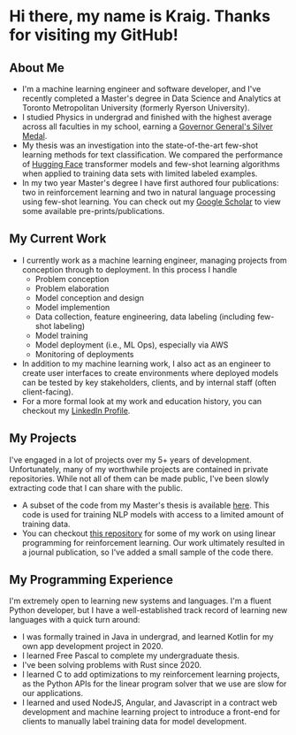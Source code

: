 # Hi there, my name is Kraig. Thanks for visiting my GitHub!

## About Me

* I'm a machine learning engineer and software developer, and I've recently completed a Master's degree in Data Science and Analytics at Toronto Metropolitan University (formerly Ryerson University).
* I studied Physics in undergrad and finished with the highest average across all faculties in my school, earning a [Governor General's Silver Medal](https://brocku.ca/brock-news/2020/10/physics-grads-earn-governor-general-silver-medals-at-fall-convocation/).
* My thesis was an investigation into the state-of-the-art few-shot learning methods for text classification. We compared the performance of [Hugging Face](https://huggingface.co) transformer models and few-shot learning algorithms when applied to training data sets with limited labeled examples.
* In my two year Master's degree I have first authored four publications: two in reinforcement learning and two in natural language processing using few-shot learning. You can check out my [Google Scholar](https://scholar.google.ca/citations?user=41uOLbMAAAAJ&hl=en) to view some available pre-prints/publications.

## My Current Work

* I currently work as a machine learning engineer, managing projects from conception through to deployment. In this process I handle
  - Problem conception
  - Problem elaboration
  - Model conception and design
  - Model implemention
  - Data collection, feature engineering, data labeling (including few-shot labeling)
  - Model training
  - Model deployment (i.e., ML Ops), especially via AWS
  - Monitoring of deployments
* In addition to my machine learning work, I also act as an engineer to create user interfaces to create environments where deployed models can be tested by key stakeholders, clients, and by internal staff (often client-facing).
* For a more formal look at my work and education history, you can checkout my [LinkedIn Profile](https://www.linkedin.com/in/kraighelmeczi/).


## My Projects

I've engaged in a lot of projects over my 5+ years of development.
Unfortunately, many of my worthwhile projects are contained in private repositories.
While not all of them can be made public, I've been slowly extracting code that I can share with the public.

* A subset of the code from my Master's thesis is available [here](https://github.com/rhelmeczi/few_shot_nlp). This code is used for training NLP models with access to a limited amount of training data.
* You can checkout [this repository](https://github.com/rhelmeczi/itlp-cpomdp) for some of my work on using linear programming for reinforcement learning.
  Our work ultimately resulted in a journal publication, so I've added a small sample of the code there.
  
 ## My Programming Experience
 
 I'm extremely open to learning new systems and languages. I'm a fluent Python developer, but I have a well-established track record of learning new languages with a quick turn around:
 * I was formally trained in Java in undergrad, and learned Kotlin for my own app development project in 2020.
 * I learned Free Pascal to complete my undergraduate thesis.
 * I've been solving problems with Rust since 2020.
 * I learned C to add optimizations to my reinforcement learning projects, as the Python APIs for the linear program solver that we use are slow for our applications.
 * I learned and used NodeJS, Angular, and Javascript in a contract web development and machine learning project to introduce a front-end for clients to manually label training data for model development.

<!--
**rhelmeczi/rhelmeczi** is a ✨ _special_ ✨ repository because its `README.md` (this file) appears on your GitHub profile.

Here are some ideas to get you started:

- 🔭 I’m currently working on ...
- 🌱 I’m currently learning ...
- 👯 I’m looking to collaborate on ...
- 🤔 I’m looking for help with ...
- 💬 Ask me about ...
- 📫 How to reach me: ...
- 😄 Pronouns: ...
- ⚡ Fun fact: ...
-->
